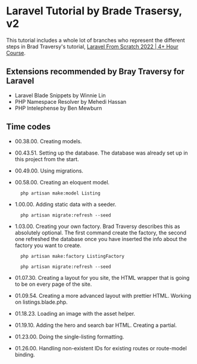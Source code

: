 # Laravel Tutorial by Brade Trasersy, v2

This tutorial includes a whole lot of branches who represent the different steps in Brad Traversy's tutorial, [Laravel From Scratch 2022 | 4+ Hour Course](https://www.youtube.com/watch?v=MYyJ4PuL4pY).

## Extensions recommended by Bray Traversy for Laravel

- Laravel Blade Snippets by Winnie Lin
- PHP Namespace Resolver by Mehedi Hassan
- PHP Intelephense by Ben Mewburn

## Time codes

- 00.38.00. Creating models.
- 00.43.51. Setting up the database. The database was already set up in this project from the start.
- 00.49.00. Using migrations.
- 00.58.00. Creating an eloquent model.

        php artisan make:model Listing

- 1.00.00. Adding static data with a seeder.

        php artisan migrate:refresh --seed

- 1.03.00. Creating your own factory. Brad Traversy describes this as absolutely optional. The first command create the factory, the second one refreshed the database once you have inserted the info about the factory you want to create.

        php artisan make:factory ListingFactory

        php artisan migrate:refresh --seed

- 01.07.30. Creating a layout for you site, the HTML wrapper that is going to be on every page of the site.

- 01.09.54. Creating a more advanced layout with prettier HTML. Working on listings.blade.php.

- 01.18.23. Loading an image with the asset helper.

- 01.19.10. Adding the hero and search bar HTML. Creating a partial.

- 01.23.00. Doing the single-listing formatting.

- 01.26.00. Handling non-existent IDs for existing routes or route-model binding.